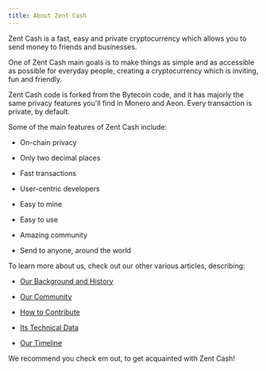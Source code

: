 ```yaml
---
title: About Zent Cash
---
```


Zent Cash is a fast, easy and private cryptocurrency which allows you to send money to friends and businesses.

One of Zent Cash main goals is to make things as simple and as accessible as possible for everyday people, creating a cryptocurrency which is inviting, fun and friendly.

Zent Cash code is forked from the Bytecoin code, and it has majorly the same privacy features you'll find in Monero and Aeon. Every transaction is private, by default.

Some of the main features of Zent Cash include:

- On-chain privacy

- Only two decimal places

- Fast transactions

- User-centric developers

- Easy to mine

- Easy to use

- Amazing community

- Send to anyone, around the world


To learn more about us, check out our other various articles, describing:

- [Our Background and History](Background-and-History)

- [Our Community](Community)

- [How to Contribute](Contributing)

- [Its Technical Data](Technical-Data)

- [Our Timeline](Timeline)

We recommend you check em out, to get acquainted with Zent Cash!
